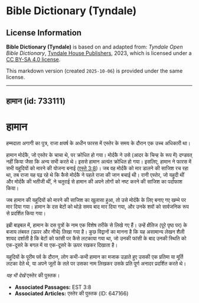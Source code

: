# Bible Dictionary (Tyndale)

## License Information

**Bible Dictionary (Tyndale)** is based on and adapted from: _Tyndale Open Bible Dictionary_, [Tyndale House Publishers](https://tyndaleopenresources.com/), 2023, which is licensed under a [CC BY-SA 4.0 license](https://creativecommons.org/licenses/by-sa/4.0/legalcode.en).

This markdown version (created `2025-10-06`) is provided under the same license.



--------------------------------

## हामान (id: 733111)

हामान
=====

हम्मदाता अगागी का पुत्र, राजा क्षयर्ष के अधीन फारस में एस्तेर के समय के दौरान एक उच्च अधिकारी था।

हामान मोर्दकै, जो एस्तेर के चाचा थे, पर क्रोधित हो गया। मोर्दकै ने उसे (आदर के चिन्ह के रूप में) दण्डवत् नहीं किया जैसा कि अन्य सभी करते थे। इससे हामान अत्यंत क्रोधित हो गया। इसलिए, हामान ने फारस में सभी यहूदियों को मारने की योजना बनाई ([एस्ते 3:8](https://ref.ly/Esth3:8))। जब वह मोर्दकै को मार डालने की साजिश रच रहा था, तब राजा यह पढ़ रहे थे कि कैसे मोर्दकै ने पहले राजा की जान बचाई थी। रानी एस्तेर, जो यहूदी थीं और मोर्दकै की भतीजी थीं, ने चतुराई से हामान की अपने लोगों को नष्ट करने की साजिश का पर्दाफाश किया।

जब हामान की यहूदियों को मारने की साजिश का खुलासा हुआ, तो उसे मोर्दकै के लिए बनाए गए खम्भे पर मार दिया गया। हामान के दस बेटों को थोड़े समय बाद मार दिया गया, और उनके शवों को सार्वजनिक रूप से प्रदर्शित किया गया।

इब्री बाइबल में, हामान के दस पुत्रों के नाम एक विशेष तरीके से लिखे गए हैं। उन्हें क्षैतिज (पूरे पृष्ठ पर) के बजाय लंबवत (ऊपर और नीचे) लिखा गया है। कुछ विद्वानों का मानना ​​है कि यह असामान्य लेखन शैली शायद दर्शाती है कि बेटों को फांसी पर कैसे लटकाया गया था, जो उनकी फांसी के बाद उनकी स्थिति को एक\-दूसरे के बगल में या एक\-दूसरे के ऊपर रखकर दिखाता है।

यहूदियों के पूरीम पर्व के दौरान, लोग कभी\-कभी हामान का मजाक उड़ाते हुए उसकी एक प्रतिमा या मूर्ति लटका देते थे, या अपने जूतों के तले पर उसका नाम लिखकर उसके प्रति पूर्ण अनादर प्रदर्शित करते थे।

*यह भी देखें* एस्तेर की पुस्तक।

* **Associated Passages:** EST 3:8
* **Associated Articles:** एस्तेर की पुस्तक (ID: 647166)

